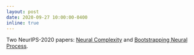 ```yaml
---
layout: post
date: 2020-09-27 10:00:00-0400
inline: true
---
```


Two NeurIPS-2020 papers:
[Neural Complexity](/publications/#lee2020neural)
and
[Bootstrapping Neural Process](/publications/#lee2020bootstrapping).
